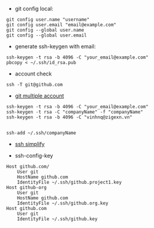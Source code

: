 - git config local:
```
git config user.name "username"
git config user.email "email@example.com"
git config --global user.name
git config --global user.email
```
- generate ssh-keygen with email: 
```
ssh-keygen -t rsa -b 4096 -C "your_email@example.com"
pbcopy < ~/.ssh/id_rsa.pub
```

- account check
```
ssh -T git@github.com
```
- [git multiple account](https://medium.com/@fredrikanderzon/setting-up-ssh-keys-for-multiple-bitbucket-github-accounts-a5244c28c0ac)

```
ssh-keygen -t rsa -b 4096 -C "your_email@example.com"
ssh-keygen -t rsa -C "companyName" -f "companyName"
ssh-keygen -t rsa -b 4096 -C "vinhnq@zigexn.vn"


ssh-add ~/.ssh/companyName
```

- [ssh simplify](https://nerderati.com/2011/03/17/simplify-your-life-with-an-ssh-config-file/)

- ssh-config-key
```
Host github.com/
    User git
    HostName github.com
    IdentityFile ~/.ssh/github.project1.key
Host github-org
    User git
    HostName github.com
    IdentityFile ~/.ssh/github.org.key
Host github.com
    User git
    IdentityFile ~/.ssh/github.key
```